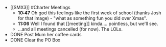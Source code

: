 - [[SMX3]] #Charter Meetings
	- **10:47** Oh god this feelings like the first week of school (thanks Josh for that image) - "what as something fun you did over Xmas".
	- **11:06** Well I found that [[meeting]] kinda.... pointless, but we'll see.
	- ...and all meetings cancelled (for now). The LOLs.
- DONE Post Mum her coffee cards
- DONE Clear the PO Box